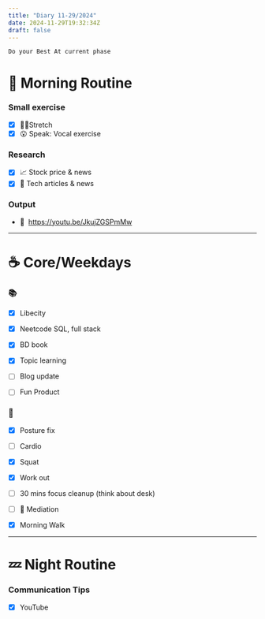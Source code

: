 ```yaml
---
title: "Diary 11-29/2024"  
date: 2024-11-29T19:32:34Z
draft: false
---
```


```tsx
Do your Best At current phase
```

# 🍳 Morning Routine

### Small exercise

- [x]  🧎‍♀️Stretch
- [x]  😮 Speak: Vocal exercise

### Research

- [x]  📈 Stock price & news
- [x]  👾 Tech articles & news

### Output

- 🎥  https://youtu.be/JkujZGSPmMw

---

# ☕ Core/Weekdays

### 📚

- [x]  Libecity
- [x]  Neetcode SQL, full stack
- [x]  BD  book

- [x]  Topic learning
- [ ]  Blog update
- [ ]  Fun Product

### 💪

- [x]  Posture fix
- [ ]  Cardio
- [x]  Squat
- [x]  Work out

- [ ]  30 mins focus cleanup (think about desk)
- [ ]  🧘 Mediation
- [x]  Morning Walk

---

# 💤 Night Routine

### Communication Tips

- [x]  YouTube